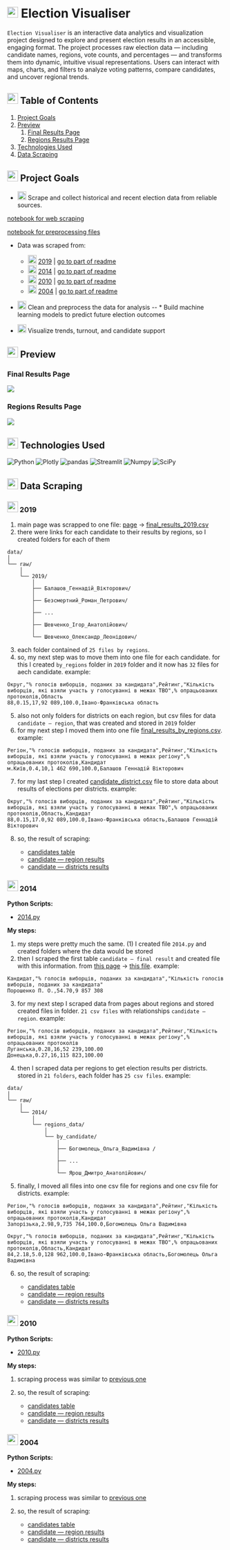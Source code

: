 # <img src='https://media.giphy.com/media/v1.Y2lkPTc5MGI3NjExb21qNXUzMjg0dWh1ejNoNm1rczF6eXJjOXpkMWpheDd0eTJvZm93ZSZlcD12MV9zdGlja2Vyc19zZWFyY2gmY3Q9cw/55m7McmQ9tcD26kQ3I/giphy.gif' height=25></img> Election Visualiser
 `Election Visualiser` is an interactive data analytics and visualization project designed to explore and present election results in an accessible, engaging format. The project processes raw election data — including candidate names, regions, vote counts, and percentages — and transforms them into dynamic, intuitive visual representations. Users can interact with maps, charts, and filters to analyze voting patterns, compare candidates, and uncover regional trends.

## <img src='https://media.giphy.com/media/v1.Y2lkPTc5MGI3NjExdjZmeHJsZng1dWVwdDgxczJ1cDZvZHJiMHQwbXlpdnc2cjc3NmxjaCZlcD12MV9zdGlja2Vyc19zZWFyY2gmY3Q9cw/rlSjpO1r1IXeb5qFbw/giphy.gif' height=25> Table of Contents
1. [Project Goals](#project-goals)
2. [Preview](#preview)
    1. [Final Results Page](#final-results-page)
    2. [Regions Results Page](#regions-results-page)
3. [Technologies Used](#technologies-used)
4. [Data Scraping](#data-scraping)

## <img src='https://media.giphy.com/media/v1.Y2lkPWVjZjA1ZTQ3dWF2ODFheW8xMXAybzd2ZDA3cnJsZnlwancxaWxxeHAzMTcwcGRuMSZlcD12MV9zdGlja2Vyc19yZWxhdGVkJmN0PXM/eGmNtCi4tkA9B18l3L/giphy.gif' height=25></img> Project Goals
* <img src='https://media1.giphy.com/media/v1.Y2lkPTc5MGI3NjExd3BjajF3MHIwZnIxcjV3Yjl1eWo4cDdhY3FpdGN0dHJrZGp0aTFxciZlcD12MV9pbnRlcm5hbF9naWZfYnlfaWQmY3Q9cw/MelhioWPAo6k4Q6BTp/giphy.gif' height=20> Scrape and collect historical and recent election data from reliable sources.

[notebook for web scraping](notebooks/web_scrapping.ipynb)

[notebook for preprocessing files](notebooks/preprocessing.ipynb)

* Data was scraped from: 
    * <img src='https://media1.giphy.com/media/v1.Y2lkPTc5MGI3NjExd3BjajF3MHIwZnIxcjV3Yjl1eWo4cDdhY3FpdGN0dHJrZGp0aTFxciZlcD12MV9pbnRlcm5hbF9naWZfYnlfaWQmY3Q9cw/MelhioWPAo6k4Q6BTp/giphy.gif' height=20> [2019](https://www.cvk.gov.ua/pls/vp2019/wp300pt001f01=719.html) | [go to part of readme](#2019)
    * <img src='https://media1.giphy.com/media/v1.Y2lkPTc5MGI3NjExd3BjajF3MHIwZnIxcjV3Yjl1eWo4cDdhY3FpdGN0dHJrZGp0aTFxciZlcD12MV9pbnRlcm5hbF9naWZfYnlfaWQmY3Q9cw/MelhioWPAo6k4Q6BTp/giphy.gif' height=20> [2014](https://www.cvk.gov.ua/pls/vp2014/wp001.html) | [go to part of readme](#2014) 
    * <img src='https://media1.giphy.com/media/v1.Y2lkPTc5MGI3NjExd3BjajF3MHIwZnIxcjV3Yjl1eWo4cDdhY3FpdGN0dHJrZGp0aTFxciZlcD12MV9pbnRlcm5hbF9naWZfYnlfaWQmY3Q9cw/MelhioWPAo6k4Q6BTp/giphy.gif' height=20> [2010](https://www.cvk.gov.ua/pls/vp2010/WP0011.html) | [go to part of readme](#2010) 
    * <img src='https://media1.giphy.com/media/v1.Y2lkPTc5MGI3NjExd3BjajF3MHIwZnIxcjV3Yjl1eWo4cDdhY3FpdGN0dHJrZGp0aTFxciZlcD12MV9pbnRlcm5hbF9naWZfYnlfaWQmY3Q9cw/MelhioWPAo6k4Q6BTp/giphy.gif' height=20> [2004](https://www.cvk.gov.ua/pls/vp2004/wp0011.html)  | [go to part of readme](#2004) 


* <img src='https://media1.giphy.com/media/v1.Y2lkPTc5MGI3NjExd3BjajF3MHIwZnIxcjV3Yjl1eWo4cDdhY3FpdGN0dHJrZGp0aTFxciZlcD12MV9pbnRlcm5hbF9naWZfYnlfaWQmY3Q9cw/MelhioWPAo6k4Q6BTp/giphy.gif' height=20> Clean and preprocess the data for analysis
-- * Build machine learning models to predict future election outcomes
* <img src='https://media1.giphy.com/media/v1.Y2lkPTc5MGI3NjExd3BjajF3MHIwZnIxcjV3Yjl1eWo4cDdhY3FpdGN0dHJrZGp0aTFxciZlcD12MV9pbnRlcm5hbF9naWZfYnlfaWQmY3Q9cw/MelhioWPAo6k4Q6BTp/giphy.gif' height=20> Visualize trends, turnout, and candidate support

## <img height=25 src='https://media.giphy.com/media/v1.Y2lkPTc5MGI3NjExY3NnamFraTl2dnlnaXB3OHJjeDd6Z29xN2VyNGZpNXh4NnJ3MHI2ZCZlcD12MV9zdGlja2Vyc19zZWFyY2gmY3Q9cw/DDGQgJLkOlSKe08e74/giphy.gif'> Preview
### Final Results Page
<img src='data/gifs/final_results_page.gif'>

### Regions Results Page
<img src='data/gifs/regions_page.gif'>

## <img src='https://media.giphy.com/media/v1.Y2lkPTc5MGI3NjExYnEzcTh2YndpbHV3bTg2NmxjZjR0cmszdXZ4dXFzYzJmcW9mbGNjNSZlcD12MV9zdGlja2Vyc19zZWFyY2gmY3Q9cw/h1QmJxwoCr19BtTkGt/giphy.gif' height=25> Technologies Used
<img src='https://img.shields.io/badge/Python-FFD43B?style=for-the-badge&logo=python&logoColor=blue' alt='Python' />
<img src='https://img.shields.io/badge/Plotly-239120?style=for-the-badge&logo=plotly&logoColor=white' alt='Plotly' />
<img src='https://img.shields.io/badge/Pandas-2C2D72?style=for-the-badge&logo=pandas&logoColor=white' alt='pandas' />
<img src='https://img.shields.io/badge/Streamlit-FF4B4B?style=for-the-badge&logo=Streamlit&logoColor=white' alt='Streamlit' />
<img src='    https://img.shields.io/badge/Numpy-777BB4?style=for-the-badge&logo=numpy&logoColor=white' alt='Numpy' />
<img src='https://img.shields.io/badge/SciPy-654FF0?style=for-the-badge&logo=SciPy&logoColor=white' alt='SciPy' />
<img src='' alt='' />
<img src='' alt='' />
<img src='' alt='' />

## <img src='https://media.giphy.com/media/v1.Y2lkPTc5MGI3NjExNXdxdnpjd2Fnbmp3aGVkNngzcW8zc3liZnlzdXBpczM2bWxqYXZzeiZlcD12MV9zdGlja2Vyc19zZWFyY2gmY3Q9cw/lNdz4GzldDzGMGXr2Y/giphy.gif' height=25></img> Data Scraping
### <img src='https://media1.giphy.com/media/v1.Y2lkPTc5MGI3NjExd3BjajF3MHIwZnIxcjV3Yjl1eWo4cDdhY3FpdGN0dHJrZGp0aTFxciZlcD12MV9pbnRlcm5hbF9naWZfYnlfaWQmY3Q9cw/MelhioWPAo6k4Q6BTp/giphy.gif' height=25> 2019
1. main page was scrapped to one file: [page](https://www.cvk.gov.ua/pls/vp2019/wp300pt001f01=719.html) → [final_results_2019.csv](data/raw/final_results_2019.csv)
2. there were links for each candidate to their results by regions, so I created folders for each of them
```text
data/
│
└── raw/
    │
    └── 2019/
        │
        ├── Балашов_Геннадій_Вікторович/
        │
        ├── Безсмертний_Роман_Петрович/
        │
        ├── ...
        │
        ├── Шевченко_Ігор_Анатолійович/
        │
        └── Шевченко_Олександр_Леонідович/
```
3. each folder contained of `25 files by regions`.
4. so, my next step was to move them into one file for each candidate. for this I created `by_regions` folder in `2019` folder and it now has `32` files for aech candidate. example:
```text
Округ,"% голосів виборців, поданих за кандидата",Рейтинг,"Кількість виборців, які взяли участь у голосуванні в межах ТВО",% опрацьованих протоколів,Область
88,0.15,17,92 089,100.0,Івано-Франківська область
```
5. also not only folders for districts on each region, but csv files for data `candidate — region`, that was created and stored in `2019` folder
6. for my next step I moved them into one file [final_results_by_regions.csv](data/raw/2019/final_results_by_regions.csv). example:
```text
Регіон,"% голосів виборців, поданих за кандидата",Рейтинг,"Кількість виборців, які взяли участь у голосуванні в межах регіону",% опрацьованих протоколів,Кандидат
м.Київ,0.4,10,1 462 690,100.0,Балашов Геннадій Вікторович
```
7. for my last step I created [candidate_district.csv](data/raw/2019/final/candidate_district.csv) file to store data about results of elections per districts. example:
```text
Округ,"% голосів виборців, поданих за кандидата",Рейтинг,"Кількість виборців, які взяли участь у голосуванні в межах ТВО",% опрацьованих протоколів,Область,Кандидат
88,0.15,17.0,92 089,100.0,Івано-Франківська область,Балашов Геннадій Вікторович
```
8. so, the result of scraping:
    
    * [candidates table](data/raw/2019/final/final_results_2019.csv)
    * [candidate — region results](data/raw/2019/final/final_results_by_regions.csv)
    * [candidate — districts results](data/raw/2019/final/candidate_district.csv)

<!--

<img src='https://media1.giphy.com/media/v1.Y2lkPTc5MGI3NjExd3BjajF3MHIwZnIxcjV3Yjl1eWo4cDdhY3FpdGN0dHJrZGp0aTFxciZlcD12MV9pbnRlcm5hbF9naWZfYnlfaWQmY3Q9cw/MelhioWPAo6k4Q6BTp/giphy.gif' height=25>

-->
### <img src='https://media1.giphy.com/media/v1.Y2lkPTc5MGI3NjExd3BjajF3MHIwZnIxcjV3Yjl1eWo4cDdhY3FpdGN0dHJrZGp0aTFxciZlcD12MV9pbnRlcm5hbF9naWZfYnlfaWQmY3Q9cw/MelhioWPAo6k4Q6BTp/giphy.gif' height=25> 2014
**Python Scripts:**
* [2014.py](src/scrapping/2014.py)

**My steps:**
1. my steps were pretty much the same. (1) I created file `2014.py` and created folders where the data would be stored
2. then I scraped the first table `candidate — final result` and created file with this information. from [this page](https://www.cvk.gov.ua/pls/vp2014/wp300pt001f01=702.html) → [this file](data/raw/2014/final/final_results_2014.csv). example: 
```text
Кандидат,"% голосів виборців, поданих за кандидата","Кількість голосів виборців, поданих за кандидата"
Порошенко П. О.,54.70,9 857 308
```
3. for my next step I scraped data from pages about regions and stored created files in folder. `21 csv files` with relationships `candidate — region`. example:
```text
Регіон,"% голосів виборців, поданих за кандидата",Рейтинг,"Кількість виборців, які взяли участь у голосуванні в межах регіону",% опрацьованих протоколів
Луганська,0.28,16,52 239,100.00
Донецька,0.27,16,115 823,100.00
``` 
4. then I scraped data per regions to get election results per districts. stored in `21 folders`, each folder has `25 csv files`. example:
```text
data/
│
└── raw/
    │
    └── 2014/
        │
        └── regions_data/
            │
            └── by_candidate/
                │
                ├── Богомолець_Ольга_Вадимівна /
                │
                ├── ...
                │
                └── Ярош_Дмитро_Анатолійович/
```
5. finally, I moved all files into one csv file for regions and one csv file for districts. example:
```text
Регіон,"% голосів виборців, поданих за кандидата",Рейтинг,"Кількість виборців, які взяли участь у голосуванні в межах регіону",% опрацьованих протоколів,Кандидат
Запорізька,2.98,9,735 764,100.0,Богомолець Ольга Вадимівна
```

```text
Округ,"% голосів виборців, поданих за кандидата",Рейтинг,"Кількість виборців, які взяли участь у голосуванні в межах ТВО",% опрацьованих протоколів,Область,Кандидат
84,2.18,5.0,128 962,100.0,Івано-Франківська область,Богомолець Ольга Вадимівна
```
6. so, the result of scraping:
    
    * [candidates table](data/raw/2014/final/final_results_2014.csv)
    * [candidate — region results](data/raw/2014/final/final_results_by_regions.csv)
    * [candidate — districts results](data/raw/2014/final/candidate_district.csv)

### <img src='https://media1.giphy.com/media/v1.Y2lkPTc5MGI3NjExd3BjajF3MHIwZnIxcjV3Yjl1eWo4cDdhY3FpdGN0dHJrZGp0aTFxciZlcD12MV9pbnRlcm5hbF9naWZfYnlfaWQmY3Q9cw/MelhioWPAo6k4Q6BTp/giphy.gif' height=25> 2010
**Python Scripts:**
* [2010.py](src/scrapping/2010.py)

**My steps:**
1. scraping process was similar to [previous one](#2014)
2. so, the result of scraping:
    
    * [candidates table](data/raw/2010/final/final_results_2010.csv)
    * [candidate — region results](data/raw/2010/final/final_results_by_regions.csv)
    * [candidate — districts results](data/raw/2010/final/candidate_district.csv)

### <img src='https://media1.giphy.com/media/v1.Y2lkPTc5MGI3NjExd3BjajF3MHIwZnIxcjV3Yjl1eWo4cDdhY3FpdGN0dHJrZGp0aTFxciZlcD12MV9pbnRlcm5hbF9naWZfYnlfaWQmY3Q9cw/MelhioWPAo6k4Q6BTp/giphy.gif' height=25> 2004
**Python Scripts:**
* [2004.py](src/scrapping/2004.py)

**My steps:**
1. scraping process was similar to [previous one](#2014)
2. so, the result of scraping:
    
    * [candidates table](data/raw/2004/final/final_results_2004.csv)
    * [candidate — region results](data/raw/2004/final/final_results_by_regions.csv)
    * [candidate — districts results](data/raw/2004/final/candidate_district.csv)